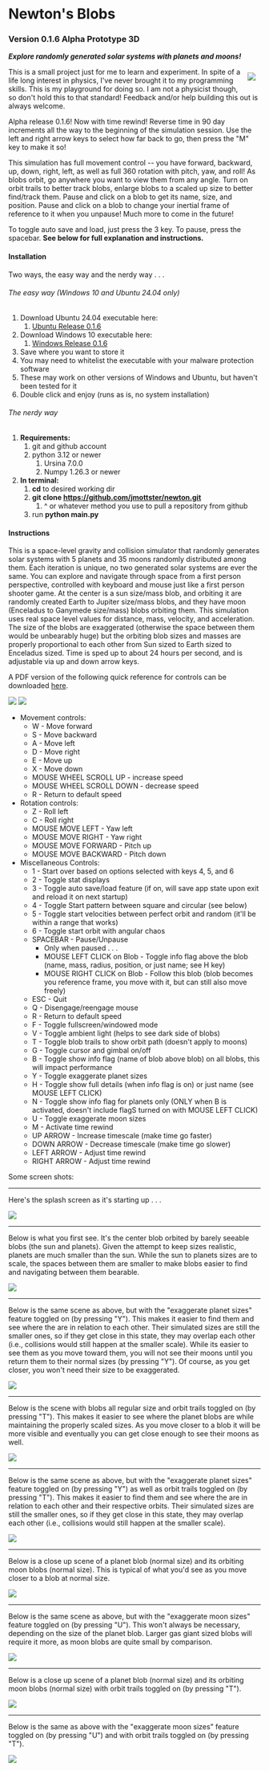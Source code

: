 # Newton's Blobs

### Version 0.1.6 Alpha Prototype 3D

**_Explore randomly generated solar systems with planets and moons!_**

<img align="right" src="./resources/atari_logo.png" style="margin: 10px;" /> 
This is a small project just for me to learn and experiment. In spite of a life long interest in physics, I've never brought it to my programming skills. This is my playground for doing so. I am not a physicist though, so don't hold this to that standard! Feedback and/or help building this out is always welcome.


Alpha release 0.1.6! Now with time rewind! Reverse time in 90 day increments all the way to the beginning of the simulation session. Use the left and right arrow keys to select how far back to go, then press the "M" key to make it so!

This simulation has full movement control -- you have forward, backward, up, down, right, left, as well as full 360 rotation with pitch, yaw, and roll! As blobs orbit, go anywhere you want to view them from any angle. Turn on orbit trails to better track blobs, enlarge blobs to a scaled up size to better find/track them. Pause and click on a blob to get its name, size, and position. Pause and click on a blob to change your inertial frame of reference to it when you unpause! Much more to come in the future!

To toggle auto save and load, just press the 3 key. To pause, press the spacebar. **See below for full explanation and instructions.**


#### Installation

Two ways, the easy way and the nerdy way . . .

###### The easy way (Windows 10 and Ubuntu 24.04 only)

1. Download Ubuntu 24.04 executable here:
   1. [Ubuntu Release 0.1.6](https://github.com/jmottster/newton/releases/download/Release%2Fv0.1.6/newton3D.bin)
2. Download Windows 10 executable here:
   1. [Windows Release 0.1.6](https://github.com/jmottster/newton/releases/download/Release%2Fv0.1.6/newton3D.exe)
3. Save where you want to store it
4. You may need to whitelist the executable with your malware protection software
5. These may work on other versions of Windows and Ubuntu, but haven't been tested for it
6. Double click and enjoy (runs as is, no system installation)

###### The nerdy way

1. **Requirements:**
   1. git and github account
   2. python 3.12 or newer
      1. Ursina 7.0.0
      2. Numpy 1.26.3 or newer
2. **In terminal:**
   1. **cd** to desired working dir
   2. **git clone https://github.com/jmottster/newton.git**
      1. ^ or whatever method you use to pull a repository from github
   3. run **python main.py**

#### Instructions

This is a space-level gravity and collision simulator that randomly generates solar systems with 5 planets and 35 moons randomly distributed among them. Each iteration is unique, no two generated solar systems are ever the same. You can explore and navigate through space from a first person perspective, controlled with keyboard and mouse just like a first person shooter game. At the center is a sun size/mass blob, and orbiting it are randomly created Earth to Jupiter size/mass blobs, and they have moon (Enceladus to Ganymede size/mass) blobs orbiting them. This simulation uses real space level values for distance, mass, velocity, and acceleration. The size of the blobs are exaggerated (otherwise the space between them would be unbearably huge) but the orbiting blob sizes and masses are properly proportional to each other from Sun sized to Earth sized to Enceladus sized. Time is sped up to about 24 hours per second, and is adjustable via up and down arrow keys.

A PDF version of the following quick reference for controls can be downloaded [here](https://github.com/jmottster/newton/releases/download/Release%2Fv0.1.6/controls_quick_reference.pdf).

<img src="./newtons_blobs/img/controls.png"/>

<img src="./newtons_blobs/img/controls2.png"/>

- Movement controls:
  - W - Move forward
  - S - Move backward
  - A - Move left
  - D - Move right
  - E - Move up
  - X - Move down
  - MOUSE WHEEL SCROLL UP - increase speed
  - MOUSE WHEEL SCROLL DOWN - decrease speed
  - R - Return to default speed
- Rotation controls:
  - Z - Roll left
  - C - Roll right
  - MOUSE MOVE LEFT - Yaw left
  - MOUSE MOVE RIGHT - Yaw right
  - MOUSE MOVE FORWARD - Pitch up
  - MOUSE MOVE BACKWARD - Pitch down
- Miscellaneous Controls:
  - 1 - Start over based on options selected with keys 4, 5, and 6
  - 2 - Toggle stat displays
  - 3 - Toggle auto save/load feature (if on, will save app state upon exit and reload it on next startup)
  - 4 - Toggle Start pattern between square and circular (see below)
  - 5 - Toggle start velocities between perfect orbit and random (it'll be within a range that works)
  - 6 - Toggle start orbit with angular chaos
  - SPACEBAR - Pause/Unpause
    - Only when paused . . .
    - MOUSE LEFT CLICK on Blob - Toggle info flag above the blob (name, mass, radius, position, or just name; see H key)
    - MOUSE RIGHT CLICK on Blob - Follow this blob (blob becomes you reference frame, you move with it, but can still also move freely)
  - ESC - Quit
  - Q - Disengage/reengage mouse
  - R - Return to default speed
  - F - Toggle fullscreen/windowed mode
  - V - Toggle ambient light (helps to see dark side of blobs)
  - T - Toggle blob trails to show orbit path (doesn't apply to moons)
  - G - Toggle cursor and gimbal on/off
  - B - Toggle show info flag (name of blob above blob) on all blobs, this will impact performance
  - Y - Toggle exaggerate planet sizes
  - H - Toggle show full details (when info flag is on) or just name (see MOUSE LEFT CLICK)
  - N - Toggle show info flag for planets only (ONLY when B is activated, doesn't include flagS turned on with MOUSE LEFT CLICK)
  - U - Toggle exaggerate moon sizes
  - M - Activate time rewind
  - UP ARROW - Increase timescale (make time go faster)
  - DOWN ARROW - Decrease timescale (make time go slower)
  - LEFT ARROW - Adjust time rewind
  - RIGHT ARROW - Adjust time rewind

Some screen shots:

---

Here's the splash screen as it's starting up . . .

<img src="./resources/0_0_6/screen_shot_001.png"/>

---

Below is what you first see. It's the center blob orbited by barely seeable blobs (the sun and planets). Given the attempt to keep sizes realistic, planets are much smaller than the sun. While the sun to planets sizes are to scale, the spaces between them are smaller to make blobs easier to find and navigating between them bearable.

<img src="./resources/0_0_6/screen_shot_002.png"/>

---

Below is the same scene as above, but with the "exaggerate planet sizes" feature toggled on (by pressing "Y"). This makes it easier to find them and see where the are in relation to each other. Their simulated sizes are still the smaller ones, so if they get close in this state, they may overlap each other (i.e., collisions would still happen at the smaller scale). While its easier to see them as you move toward them, you will not see their moons until you return them to their normal sizes (by pressing "Y"). Of course, as you get closer, you won't need their size to be exaggerated.

<img src="./resources/0_0_6/screen_shot_003.png"/>

---

Below is the scene with blobs all regular size and orbit trails toggled on (by pressing "T"). This makes it easier to see where the planet blobs are while maintaining the properly scaled sizes. As you move closer to a blob it will be more visible and eventually you can get close enough to see their moons as well.

<img src="./resources/0_0_6/screen_shot_004.png"/>

---

Below is the same scene as above, but with the "exaggerate planet sizes" feature toggled on (by pressing "Y") as well as orbit trails toggled on (by pressing "T"). This makes it easier to find them and see where the are in relation to each other and their respective orbits. Their simulated sizes are still the smaller ones, so if they get close in this state, they may overlap each other (i.e., collisions would still happen at the smaller scale).

<img src="./resources/0_0_6/screen_shot_005.png"/>

---

Below is a close up scene of a planet blob (normal size) and its orbiting moon blobs (normal size). This is typical of what you'd see as you move closer to a blob at normal size.

<img src="./resources/0_0_6/screen_shot_006.png"/>

---

Below is the same scene as above, but with the "exaggerate moon sizes" feature toggled on (by pressing "U"). This won't always be necessary, depending on the size of the planet blob. Larger gas giant sized blobs will require it more, as moon blobs are quite small by comparison.

<img src="./resources/0_0_6/screen_shot_007.png"/>

---

Below is a close up scene of a planet blob (normal size) and its orbiting moon blobs (normal size) with orbit trails toggled on (by pressing "T").

<img src="./resources/0_0_6/screen_shot_008.png"/>

---

Below is the same as above with the "exaggerate moon sizes" feature toggled on (by pressing "U") and with orbit trails toggled on (by pressing "T").

<img src="./resources/0_0_6/screen_shot_009.png"/>
